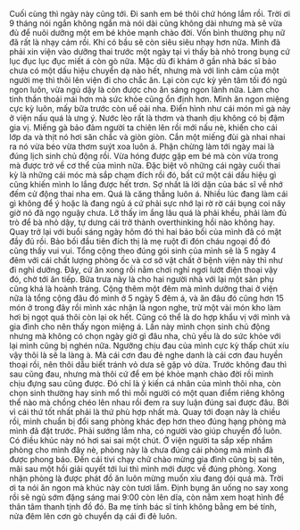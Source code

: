 Cuối cùng thì ngày này cũng tới. Đi sanh em bé thôi chứ hóng lắm rồi. Trời ơi 9 tháng nói ngắn không ngắn mà nói dài cũng không dài nhưng mà sẽ vừa đủ để nuôi dưỡng một em bé khỏe mạnh chào đời. Vốn bình thường phụ nữ đã rất là nhạy cảm rồi. Khi có bầu sẽ còn siêu siêu nhạy hơn nữa. Mình đã phải xin viện vào dưỡng thai trước một ngày tại vì thấy bà nhỏ trong bụng cứ lục đục lục đục miết á còn gò nữa. Mặc dù đi khám ở gần nhà bác sĩ bảo chưa có một dấu hiệu chuyển dạ nào hết, nhưng mà với linh cảm của một người mẹ thì thôi lên viện đi cho chắc ăn. Lại còn cực kỳ yên tâm tối đó ngủ ngon luôn, vừa ngủ dậy là còn được cho ăn sáng ngon lành nữa. Làm cho tinh thần thoải mái hơn mà sức khỏe cũng ổn định hơn. Mình ăn ngon miệng cực kỳ luôn, mấy bữa trước còn uể oải nha. Điển hình như cái món mì gà này ở viện nấu quá là ưng ý. Nước lèo rất là thơm và thanh dịu không có bị đậm gia vị. Miếng gà bảo đảm người ta chiên lên rồi mới nấu nè, khiến cho cái lớp da và thịt nó hơi săn chắc và giòn giòn. Cắn một miếng đùi gà nhai nhai ra nó vừa béo vừa thơm suýt xoa luôn á. Phận chừng làm tới ngày mai là đúng lịch sinh chủ động rồi. Vừa hóng được gặp em bé mà còn vừa trong mà được trở về cơ thể của mình nữa. Đặc biệt vô những cái ngày cuối thai kỳ là những cái móc mà sắp chạm đích rồi đó, bất cứ một cái dấu hiệu gì cũng khiến mình lo lắng được hết trơn. Sợ nhất là lời dặn của bác sĩ về nhớ đếm cử động thai nha em. Quá là căng thẳng luôn á. Nhiều lúc đang làm cái gì không để ý hoặc là đang ngủ á cứ phải sực nhớ lại rờ rờ cái bụng coi nãy giờ nó đã ngọ nguậy chưa. Lỡ thấy im ắng lâu quá là phải khều, phải làm đủ trò để bà nhỏ dậy, tự dưng cái trở thành overthinking hồi nào không hay. Quay trở lại với buổi sáng ngày hôm đó thì hai bảo bối của mình đã có mặt đầy đủ rồi. Bảo bối đầu tiên đích thị là mẹ ruột đi đón cháu ngoại đồ đó cũng thấy vui vui. Tổng cộng theo đúng gói sinh của mình sẽ là 5 ngày 4 đêm với cái chất lượng phòng ốc và cơ sở vật chất ở bệnh viện này thì như đi nghỉ dưỡng. Đây, cứ ăn xong rồi nằm chơi nghỉ ngơi lướt điện thoại vậy đó, chờ tới ăn tiếp. Bữa trưa này là cho hai người nhà với lại một sản phụ cũng khá là hoành tráng. Cộng thêm một đêm mà mình dưỡng thai ở viện nữa là tổng cộng đâu đó mình ở 5 ngày 5 đêm á, và ăn đâu đó cũng hơn 15 món ở trong đây rồi mình xác nhận là ngon nghe, trừ một vài món kho làm hơi bị ngọt quá thôi còn lại ok hết. Cũng có thể là do hợp khẩu vị với mình và gia đình cho nên thấy ngon miệng á. Lần này mình chọn sinh chủ động nhưng mà không có chọn ngày giờ gì đâu nha, chủ yếu là do sức khỏe với lại mình cũng bị nghén nữa. Ngưỡng chịu đau của mình cực kỳ thấp chút xíu vậy thôi là sẽ la làng à. Mà cái cơn đau đẻ nghe danh là cái cơn đau huyền thoại rồi, nên thôi dẫu biết tránh vỏ dưa sẽ gặp vỏ dừa. Trước không đau thì sau cũng đau, nhưng mà thôi cứ để em bé khỏe mạnh chào đời rồi mình chịu đựng sau cũng được. Đó chỉ là ý kiến cá nhân của mình thôi nha, còn chọn sinh thường hay sinh mổ thì mỗi người có một quan điểm riêng không thể nào mà chồng chéo lên nhau rồi đem ra suy luận đúng sai được đâu. Bởi vì cái thứ tốt nhất phải là thứ phù hợp nhất mà. Quay tới đoạn này là chiều rồi, mình chuẩn bị đổi sang phòng khác đẹp hơn theo đúng hạng phòng mà mình đã đặt trước. Phải sướng lắm nha, có người vào giúp chuyển đồ luôn. Có điều khúc này nó hơi sai sai một chút. Ở viện người ta sắp xếp nhầm phòng cho mình đây nè, phòng này là chưa đúng cái phòng mà mình đã được phong báo. Đến cái tivi chạy chữ chào mừng gia đình cũng bị sai tên, mãi sau một hồi giải quyết tới lui thì mình mới được về đúng phòng. Xong nhận phòng là được phát đồ ăn luôn mừng muốn xỉu đang đói quá mà. Trời ơi ta nói ăn ngon mà khúc này còn tươi lắm. Định bụng ăn uống no say xong rồi sẽ ngủ sớm đặng sáng mai 9:00 còn lên dĩa, còn nằm xem hoạt hình để thân tâm thanh tịnh đồ đó. Ba mẹ tính bác sĩ tính không bằng em bé tính, nửa đêm lên cơn gò chuyển dạ cái đi đẻ luôn.